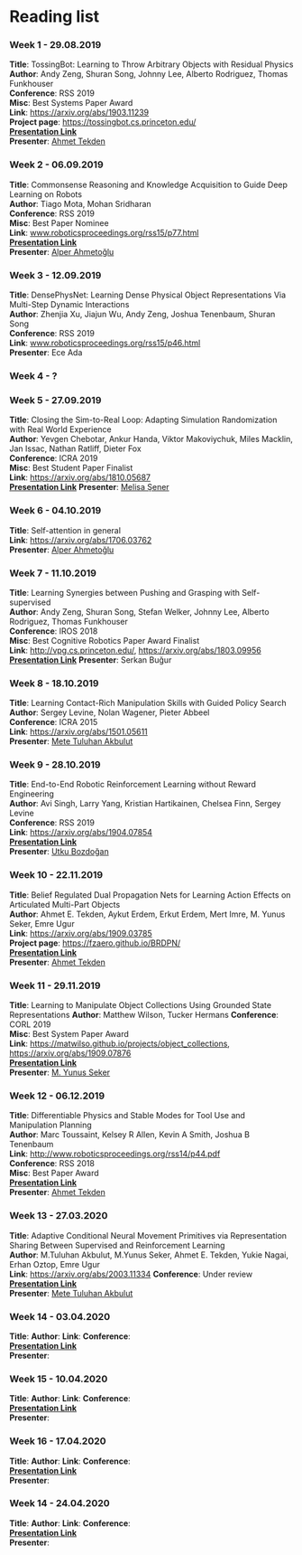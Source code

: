 # Reading list

### Week 1 - 29.08.2019

**Title**: TossingBot: Learning to Throw Arbitrary Objects with Residual Physics  
**Author**: Andy Zeng, Shuran Song, Johnny Lee, Alberto Rodriguez, Thomas Funkhouser  
**Conference**: RSS 2019  
**Misc**: Best Systems Paper Award  
**Link**: https://arxiv.org/abs/1903.11239  
**Project page**: https://tossingbot.cs.princeton.edu/  
**[Presentation Link](https://docs.google.com/presentation/d/1kyMQfFmKxTTL79eSbps_mpTUW9gAUcFz425MKSxGxE8/edit?usp=sharing)**   
**Presenter**: [Ahmet Tekden](https://github.com/fzaero)  

### Week 2 - 06.09.2019

**Title**: Commonsense Reasoning and Knowledge Acquisition to Guide Deep Learning on Robots  
**Author**: Tiago Mota, Mohan Sridharan  
**Conference**: RSS 2019  
**Misc**: Best Paper Nominee  
**Link**: www.roboticsproceedings.org/rss15/p77.html  
**[Presentation Link](https://docs.google.com/presentation/d/15tyi3EOuFhrIk6yuAzFz4T0Lqbs2MrxDW_h9ROC7gGQ/edit?usp=sharing)**  
**Presenter**: [Alper Ahmetoğlu](https://github.com/alper111)  

### Week 3 - 12.09.2019

**Title**: DensePhysNet: Learning Dense Physical Object Representations Via Multi-Step Dynamic Interactions  
**Author**: Zhenjia Xu, Jiajun Wu, Andy Zeng, Joshua Tenenbaum, Shuran Song  
**Conference**: RSS 2019  
**Link**: www.roboticsproceedings.org/rss15/p46.html  
**Presenter**: Ece Ada  

### Week 4 - ?

### Week 5 - 27.09.2019

**Title**: Closing the Sim-to-Real Loop: Adapting Simulation Randomization with Real World Experience  
**Author**: Yevgen Chebotar, Ankur Handa, Viktor Makoviychuk, Miles Macklin, Jan Issac, Nathan Ratliff, Dieter Fox  
**Conference**: ICRA 2019  
**Misc**: Best Student Paper Finalist  
**Link**: https://arxiv.org/abs/1810.05687  
**[Presentation Link](https://docs.google.com/presentation/d/1P6eSuKPYaaFf_ty-ECss3WkL_tfscFPoW0RHO-7Mlng/edit?usp=sharing)** 
**Presenter**: [Melisa Şener](https://github.com/melsener)  

### Week 6 - 04.10.2019

**Title**: Self-attention in general  
**Link**: https://arxiv.org/abs/1706.03762  
**Presenter**: [Alper Ahmetoğlu](https://github.com/alper111)

### Week 7 - 11.10.2019

**Title**: Learning Synergies between Pushing and Grasping with Self-supervised  
**Author**: Andy Zeng, Shuran Song, Stefan Welker, Johnny Lee, Alberto Rodriguez, Thomas Funkhouser  
**Conference**: IROS 2018  
**Misc**: Best Cognitive Robotics Paper Award Finalist  
**Link**: http://vpg.cs.princeton.edu/, https://arxiv.org/abs/1803.09956  
**[Presentation Link](https://docs.google.com/presentation/d/1_RQZcXS7DVPk2F1nmh-v0-GuKJX_GzjPdgUNC3QpL7E/edit?usp=sharing)** 
**Presenter**: Serkan Buğur

### Week 8 - 18.10.2019

**Title**: Learning Contact-Rich Manipulation Skills with Guided Policy Search  
**Author**: Sergey Levine, Nolan Wagener, Pieter Abbeel  
**Conference**: ICRA 2015  
**Link**: https://arxiv.org/abs/1501.05611  
**Presenter**: [Mete Tuluhan Akbulut](https://github.com/mtuluhanakbulut)

### Week 9 - 28.10.2019

**Title**: End-to-End Robotic Reinforcement Learning without Reward Engineering  
**Author**: Avi Singh, Larry Yang, Kristian Hartikainen, Chelsea Finn, Sergey Levine  
**Conference**: RSS 2019  
**Link**: https://arxiv.org/abs/1904.07854  
**[Presentation Link](https://docs.google.com/presentation/d/1qc0xQDQKsIse_zFT5i-U5cJEotaEWlpIhE21h7jV3lU/edit?usp=sharing)**   
**Presenter**: [Utku Bozdoğan](https://github.com/UtkuBozdogan)

### Week 10 - 22.11.2019
**Title**: Belief Regulated Dual Propagation Nets for Learning Action Effects on Articulated Multi-Part Objects  
**Author**: Ahmet E. Tekden, Aykut Erdem, Erkut Erdem, Mert Imre, M. Yunus Seker, Emre Ugur  
**Link**: https://arxiv.org/abs/1909.03785  
**Project page**: https://fzaero.github.io/BRDPN/  
**[Presentation Link](https://docs.google.com/presentation/d/1zF2ffoYaYnAmtRD3EFPQK4OFlKBPNLg0hLT8Mo3nyOw/edit?usp=sharing)**  
**Presenter**: [Ahmet Tekden](https://github.com/fzaero)  

### Week 11 - 29.11.2019
**Title**: Learning to Manipulate Object Collections Using Grounded State Representations
**Author**: Matthew Wilson, Tucker Hermans 
**Conference**: CORL 2019  
**Misc**: Best System Paper Award  
**Link**: https://matwilso.github.io/projects/object_collections, https://arxiv.org/abs/1909.07876  
**[Presentation Link](https://docs.google.com/presentation/d/1lZRP9tsMgtJIxQWgw3HajBTC7KxFGcmT1ROm4Jn3uOo/edit?usp=sharing)**  
**Presenter**: [M. Yunus Seker](https://myunusseker.github.io)


### Week 12 - 06.12.2019
**Title**: Differentiable Physics and Stable Modes for Tool Use and Manipulation Planning   
**Author**: Marc Toussaint, Kelsey R Allen, Kevin A Smith, Joshua B Tenenbaum  
**Link**: http://www.roboticsproceedings.org/rss14/p44.pdf  
**Conference**: RSS 2018   
**Misc**: Best Paper Award   
**[Presentation Link](https://docs.google.com/presentation/d/1UjQKc86Tz7PoCIoOBhW1KzQyABlHkhnOW0m011aubB4/edit?usp=sharing)**    
**Presenter**: [Ahmet Tekden](https://github.com/fzaero)  

### Week 13 - 27.03.2020
**Title**: Adaptive Conditional Neural Movement Primitives via Representation Sharing Between Supervised and Reinforcement Learning  
**Author**: M.Tuluhan Akbulut, M.Yunus Seker, Ahmet E. Tekden, Yukie Nagai, Erhan Oztop, Emre Ugur  
**Link**: https://arxiv.org/abs/2003.11334
**Conference**: Under review    
**[Presentation Link](https://docs.google.com/presentation/d/1NxsjCRVvB3CvBYJhU_DOiPzOCnxwcyOl0POymkY92C0/edit?usp=sharing)**    
**Presenter**: [Mete Tuluhan Akbulut](https://github.com/mtuluhanakbulut)  

### Week 14 - 03.04.2020
**Title**: 
**Author**:
**Link**: 
**Conference**:    
**[Presentation Link]()**    
**Presenter**: 

### Week 15 - 10.04.2020
**Title**: 
**Author**:
**Link**: 
**Conference**:    
**[Presentation Link]()**    
**Presenter**: 

### Week 16 - 17.04.2020
**Title**: 
**Author**:
**Link**: 
**Conference**:    
**[Presentation Link]()**    
**Presenter**: 

### Week 14 - 24.04.2020
**Title**: 
**Author**:
**Link**: 
**Conference**:    
**[Presentation Link]()**    
**Presenter**: 
